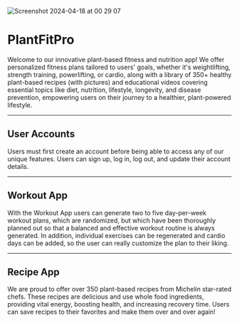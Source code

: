 ![Screenshot 2024-04-18 at 00 29 07](https://github.com/dagaither/plant-fit-pro/assets/154294363/8b0c1b96-463f-48cc-9008-4edd2adfbbfb)

**<h1>PlantFitPro</h1>**

Welcome to our innovative plant-based fitness and nutrition app! We offer personalized fitness plans tailored to users' goals, whether it's weightlifting, strength training, powerlifting, or cardio, along with a library of 350+ healthy plant-based recipes (with pictures) and educational videos covering essential topics like diet, nutrition, lifestyle, longevity, and disease prevention, empowering users on their journey to a healthier, plant-powered lifestyle.
<hr>

<h2>User Accounts</h2>

Users must first create an account before being able to access any of our unique features.  Users can sign up, log in, log out, and update their account details.
<hr>

<h2>Workout App</h2>

With the Workout App users can generate two to five day-per-week workout plans, which are randomized, but which have been thoroughly planned out so that a balanced and effective workout routine is always generated.   In addition, individual exercises can be regenerated and cardio days can be added, so the user can really customize the plan to their liking.
<hr>

<h2>Recipe App</h2>

We are proud to offer over 350 plant-based recipes from Michelin star-rated chefs.  These recipes are delicious and use whole food ingredients, providing vital energy, boosting health, and increasing recovery time.  Users can save recipes to their favorites and make them over and over again!
